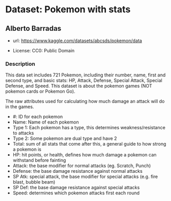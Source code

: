 # Dataset: Pokemon with stats

## Alberto Barradas

- url: https://www.kaggle.com/datasets/abcsds/pokemon/data

- License: CC0: Public Domain

### Description
This data set includes 721 Pokemon, including their number, name, first and second type, and basic stats: HP, Attack, Defense, Special Attack, Special Defense, and Speed. This dataset is about the pokemon games (NOT pokemon cards or Pokemon Go).

The raw attributes used for calculating how much damage an attack will do in the games.

- #: ID for each pokemon
- Name: Name of each pokemon
- Type 1: Each pokemon has a type, this determines weakness/resistance to attacks
- Type 2: Some pokemon are dual type and have 2
- Total: sum of all stats that come after this, a general guide to how strong a pokemon is
- HP: hit points, or health, defines how much damage a pokemon can withstand before fainting
- Attack: the base modifier for normal attacks (eg. Scratch, Punch)
- Defense: the base damage resistance against normal attacks
- SP Atk: special attack, the base modifier for special attacks (e.g. fire blast, bubble beam)
- SP Def: the base damage resistance against special attacks
- Speed: determines which pokemon attacks first each round